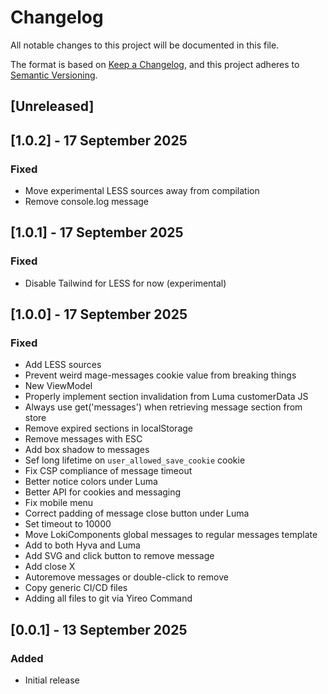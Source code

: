 # Changelog
All notable changes to this project will be documented in this file.

The format is based on [Keep a Changelog](https://keepachangelog.com/en/1.0.0/),
and this project adheres to [Semantic Versioning](https://semver.org/spec/v2.0.0.html).

## [Unreleased]

## [1.0.2] - 17 September 2025
### Fixed
- Move experimental LESS sources away from compilation
- Remove console.log message

## [1.0.1] - 17 September 2025
### Fixed
- Disable Tailwind for LESS for now (experimental)

## [1.0.0] - 17 September 2025
### Fixed
- Add LESS sources
- Prevent weird mage-messages cookie value from breaking things
- New ViewModel
- Properly implement section invalidation from Luma customerData JS
- Always use get('messages') when retrieving message section from store
- Remove expired sections in localStorage
- Remove messages with ESC
- Add box shadow to messages
- Sef long lifetime on `user_allowed_save_cookie` cookie
- Fix CSP compliance of message timeout
- Better notice colors under Luma
- Better API for cookies and messaging
- Fix mobile menu
- Correct padding of message close button under Luma
- Set timeout to 10000
- Move LokiComponents global messages to regular messages template
- Add to both Hyva and Luma
- Add SVG and click button to remove message
- Add close X
- Autoremove messages or double-click to remove
- Copy generic CI/CD files
- Adding all files to git via Yireo Command

## [0.0.1] - 13 September 2025
### Added
- Initial release
